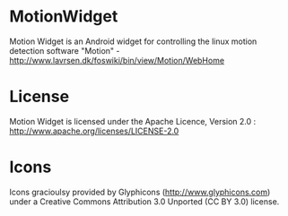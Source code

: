 MotionWidget
============

Motion Widget is an Android widget for controlling the linux motion detection
software "Motion" - http://www.lavrsen.dk/foswiki/bin/view/Motion/WebHome

License
=======

Motion Widget is licensed under the Apache Licence, Version 2.0 : http://www.apache.org/licenses/LICENSE-2.0

Icons
=====

Icons gracioulsy provided by Glyphicons (http://www.glyphicons.com) under a Creative Commons Attribution 3.0 Unported (CC BY 3.0) license.
